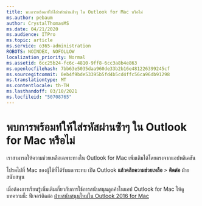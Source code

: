 ```yaml
---
title: พบการพร้อมท์ให้ใส่รหัสผ่านซ้ําๆ ใน Outlook for Mac หรือไม่
ms.author: pebaum
author: CrystalThomasMS
ms.date: 04/21/2020
ms.audience: ITPro
ms.topic: article
ms.service: o365-administration
ROBOTS: NOINDEX, NOFOLLOW
localization_priority: Normal
ms.assetid: 6cc25b24-fc6c-4810-9ff8-6cc3a8b4e863
ms.openlocfilehash: 7bb63e5035daa960de33b2b16e481226399245cf
ms.sourcegitcommit: 0eb4f9bde53395b5fd4b5cd4ffc56ca96db91298
ms.translationtype: MT
ms.contentlocale: th-TH
ms.lasthandoff: 03/10/2021
ms.locfileid: "50708765"
---
```

# <a name="experiencing-repeated-password-prompts-in-outlook-for-mac"></a>พบการพร้อมท์ให้ใส่รหัสผ่านซ้ําๆ ใน Outlook for Mac หรือไม่

เราสามารถให้ความช่วยเหลือเฉพาะทางใน Outlook for Mac เพิ่มเติมได้โดยตรงจากแอปพลิเคชัน
  
โปรดไปที่ Mac ของผู้ใช้ที่ได้รับผลกระทบ เปิด Outlook **แล้วคลิกความช่วยเหลือ** \> **ติดต่อ** ฝ่ายสนับสนุน
  
เมื่อต้องการเรียนรู้เพิ่มเติมเกี่ยวกับการใช้การสนับสนุนลูกค้าในแอป Outlook for Mac ให้ดูบทความนี้: ฟีเจอร์ติดต่อ [ฝ่ายสนับสนุนใหม่ใน Outlook 2016 for Mac](https://answers.microsoft.com/msoffice/forum/msoffice_outlook-mso_mac-mso_mac2016/new-contact-support-feature-in-outlook-2016-for/d4fc21c4-25e2-4e10-b943-1fba6542b517)
  

